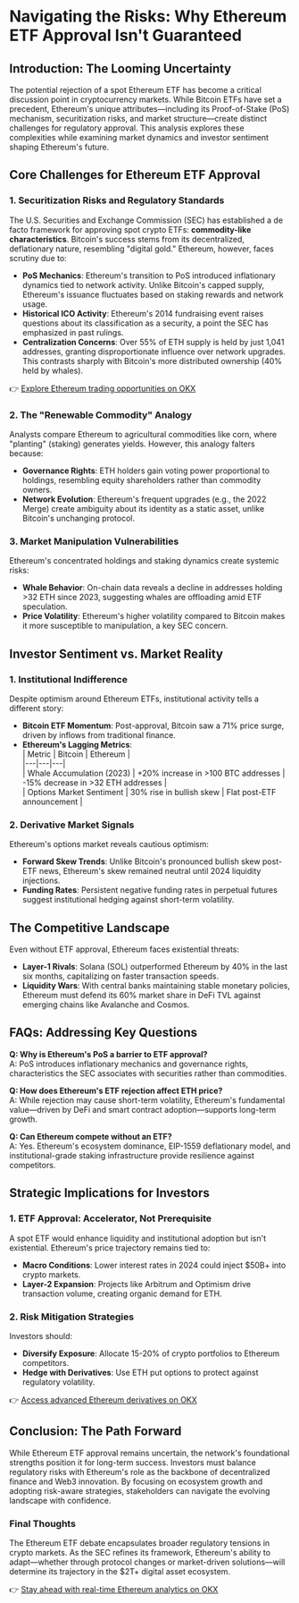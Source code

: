 # Navigating the Risks: Why Ethereum ETF Approval Isn't Guaranteed  

## Introduction: The Looming Uncertainty  

The potential rejection of a spot Ethereum ETF has become a critical discussion point in cryptocurrency markets. While Bitcoin ETFs have set a precedent, Ethereum's unique attributes—including its Proof-of-Stake (PoS) mechanism, securitization risks, and market structure—create distinct challenges for regulatory approval. This analysis explores these complexities while examining market dynamics and investor sentiment shaping Ethereum's future.  

## Core Challenges for Ethereum ETF Approval  

### 1. **Securitization Risks and Regulatory Standards**  
The U.S. Securities and Exchange Commission (SEC) has established a de facto framework for approving spot crypto ETFs: **commodity-like characteristics**. Bitcoin's success stems from its decentralized, deflationary nature, resembling "digital gold." Ethereum, however, faces scrutiny due to:  

- **PoS Mechanics**: Ethereum's transition to PoS introduced inflationary dynamics tied to network activity. Unlike Bitcoin's capped supply, Ethereum's issuance fluctuates based on staking rewards and network usage.  
- **Historical ICO Activity**: Ethereum's 2014 fundraising event raises questions about its classification as a security, a point the SEC has emphasized in past rulings.  
- **Centralization Concerns**: Over 55% of ETH supply is held by just 1,041 addresses, granting disproportionate influence over network upgrades. This contrasts sharply with Bitcoin's more distributed ownership (40% held by whales).  

👉 [Explore Ethereum trading opportunities on OKX](https://bit.ly/okx-bonus)  

### 2. **The "Renewable Commodity" Analogy**  
Analysts compare Ethereum to agricultural commodities like corn, where "planting" (staking) generates yields. However, this analogy falters because:  
- **Governance Rights**: ETH holders gain voting power proportional to holdings, resembling equity shareholders rather than commodity owners.  
- **Network Evolution**: Ethereum's frequent upgrades (e.g., the 2022 Merge) create ambiguity about its identity as a static asset, unlike Bitcoin's unchanging protocol.  

### 3. **Market Manipulation Vulnerabilities**  
Ethereum's concentrated holdings and staking dynamics create systemic risks:  
- **Whale Behavior**: On-chain data reveals a decline in addresses holding >32 ETH since 2023, suggesting whales are offloading amid ETF speculation.  
- **Price Volatility**: Ethereum's higher volatility compared to Bitcoin makes it more susceptible to manipulation, a key SEC concern.  

## Investor Sentiment vs. Market Reality  

### 1. **Institutional Indifference**  
Despite optimism around Ethereum ETFs, institutional activity tells a different story:  
- **Bitcoin ETF Momentum**: Post-approval, Bitcoin saw a 71% price surge, driven by inflows from traditional finance.  
- **Ethereum's Lagging Metrics**:  
  | Metric | Bitcoin | Ethereum |  
  |---|---|---|  
  | Whale Accumulation (2023) | +20% increase in >100 BTC addresses | -15% decrease in >32 ETH addresses |  
  | Options Market Sentiment | 30% rise in bullish skew | Flat post-ETF announcement |  

### 2. **Derivative Market Signals**  
Ethereum's options market reveals cautious optimism:  
- **Forward Skew Trends**: Unlike Bitcoin's pronounced bullish skew post-ETF news, Ethereum's skew remained neutral until 2024 liquidity injections.  
- **Funding Rates**: Persistent negative funding rates in perpetual futures suggest institutional hedging against short-term volatility.  

## The Competitive Landscape  

Even without ETF approval, Ethereum faces existential threats:  
- **Layer-1 Rivals**: Solana (SOL) outperformed Ethereum by 40% in the last six months, capitalizing on faster transaction speeds.  
- **Liquidity Wars**: With central banks maintaining stable monetary policies, Ethereum must defend its 60% market share in DeFi TVL against emerging chains like Avalanche and Cosmos.  

## FAQs: Addressing Key Questions  

**Q: Why is Ethereum's PoS a barrier to ETF approval?**  
A: PoS introduces inflationary mechanics and governance rights, characteristics the SEC associates with securities rather than commodities.  

**Q: How does Ethereum's ETF rejection affect ETH price?**  
A: While rejection may cause short-term volatility, Ethereum's fundamental value—driven by DeFi and smart contract adoption—supports long-term growth.  

**Q: Can Ethereum compete without an ETF?**  
A: Yes. Ethereum's ecosystem dominance, EIP-1559 deflationary model, and institutional-grade staking infrastructure provide resilience against competitors.  

## Strategic Implications for Investors  

### 1. **ETF Approval: Accelerator, Not Prerequisite**  
A spot ETF would enhance liquidity and institutional adoption but isn't existential. Ethereum's price trajectory remains tied to:  
- **Macro Conditions**: Lower interest rates in 2024 could inject $50B+ into crypto markets.  
- **Layer-2 Expansion**: Projects like Arbitrum and Optimism drive transaction volume, creating organic demand for ETH.  

### 2. **Risk Mitigation Strategies**  
Investors should:  
- **Diversify Exposure**: Allocate 15-20% of crypto portfolios to Ethereum competitors.  
- **Hedge with Derivatives**: Use ETH put options to protect against regulatory volatility.  

👉 [Access advanced Ethereum derivatives on OKX](https://bit.ly/okx-bonus)  

## Conclusion: The Path Forward  

While Ethereum ETF approval remains uncertain, the network's foundational strengths position it for long-term success. Investors must balance regulatory risks with Ethereum's role as the backbone of decentralized finance and Web3 innovation. By focusing on ecosystem growth and adopting risk-aware strategies, stakeholders can navigate the evolving landscape with confidence.  

### Final Thoughts  
The Ethereum ETF debate encapsulates broader regulatory tensions in crypto markets. As the SEC refines its framework, Ethereum's ability to adapt—whether through protocol changes or market-driven solutions—will determine its trajectory in the $2T+ digital asset ecosystem.  

👉 [Stay ahead with real-time Ethereum analytics on OKX](https://bit.ly/okx-bonus)